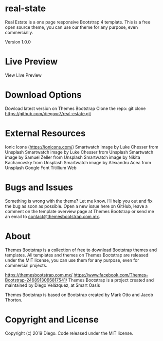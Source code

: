 # real-state
<p>Real Estate is a one page responsive Bootstrap 4 template. This is a free open source theme, you can use our theme for any purpose, even commercially.</p>

Version 1.0.0

# Live Preview
View Live Preview

# Download Options
Dowload latest version on Themes Bootstrap
Clone the repo: git clone https://github.com/diegovr7/real-estate.git

# External Resources
Ionic Icons (https://ionicons.com/)
Smartwatch image by Luke Chesser from Unsplash
Smartwatch image by Luke Chesser from Unsplash
Smartwatch image by Samuel Zeller from Unsplash
Smartwatch image by Nikita Kachanovsky from Unsplash
Smartwatch image by Alexandru Acea from Unsplash
Google Font Titillium Web

# Bugs and Issues
Something is wrong with the theme? Let me know. I’ll help you out and fix the bug as soon as possible. Open a new issue here on GitHub, leave a comment on the template overview page at Themes Bootstrap or send me an email to contact@themesbootstrap.com.mx.

# About
Themes Bootstrap is a collection of free to download Bootstrap themes and templates. All templates and themes on Themes Bootstrap are released under the MIT license, you can use them for any purpose, even for commercial projects.

https://themesbootstrap.com.mx/
https://www.facebook.com/Themes-Bootstrap-2498913066817541/
Themes Bootstrap is a project created and maintained by Diego Velázquez, at Smart Oasis

Themes Bootstrap is based on Bootstrap created by Mark Otto and Jacob Thorton.

# Copyright and License
Copyright (c) 2019 Diego. Code released under the MIT license.
